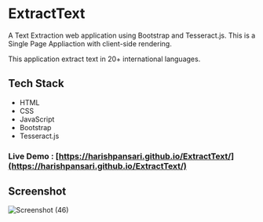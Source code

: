 # ExtractText

A Text Extraction web application using Bootstrap and Tesseract.js. This is a Single Page Appliaction with client-side rendering.

This application extract text in 20+ international languages.

## Tech Stack
* HTML
* CSS
* JavaScript
* Bootstrap
* Tesseract.js

### Live Demo : [https://harishpansari.github.io/ExtractText/](https://harishpansari.github.io/ExtractText/)

## Screenshot


![Screenshot (46)](https://user-images.githubusercontent.com/78197678/227798654-bfb1972a-6de9-4fdf-8c32-78f0218902c1.png)






